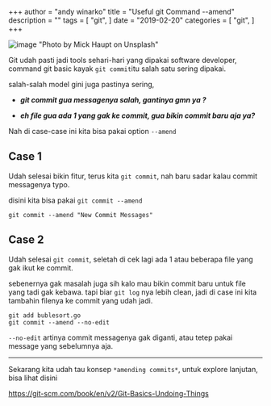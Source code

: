 +++
author = "andy winarko"
title = "Useful git Command --amend"
description = ""
tags = [
    "git",
]
date = "2019-02-20"
categories = [
    "git",
]
+++

![image](/img/book.jpg) "Photo by Mick Haupt on Unsplash"


Git udah pasti jadi tools sehari-hari yang dipakai software developer, command git basic kayak `git commit`itu salah satu sering dipakai.

salah-salah model gini juga pastinya sering,

* ***git commit gua messagenya salah, gantinya gmn ya ?***

* ***eh file gua ada 1 yang gak ke commit, gua bikin commit baru aja ya?***

Nah di case-case ini kita bisa pakai option `--amend`

## Case 1

Udah selesai bikin fitur, terus kita `git commit`, nah baru sadar kalau commit messagenya typo. 

disini kita bisa pakai `git commit --amend`

```
git commit --amend "New Commit Messages"
```

## Case 2

Udah selesai `git commit`, seletah di cek lagi ada 1 atau beberapa file yang gak ikut ke commit.

sebenernya gak masalah juga sih kalo mau bikin commit baru untuk file yang tadi gak kebawa. tapi biar `git log` nya lebih clean, jadi di case ini kita tambahin filenya ke commit yang udah jadi.

```
git add bublesort.go
git commit --amend --no-edit
```

`--no-edit` artinya commit messagenya gak diganti, atau tetep pakai message yang sebelumnya aja.

---
Sekarang kita udah tau konsep `*amending commits*`, untuk explore lanjutan, bisa lihat disini 

https://git-scm.com/book/en/v2/Git-Basics-Undoing-Things

